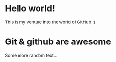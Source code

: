 Hello world!
===========

This is my venture into the world of GitHub ;)

Git & github are awesome
===========
Some more random text...